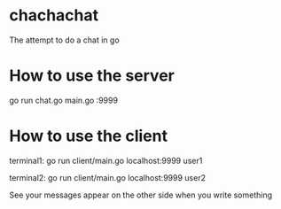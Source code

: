 # chachachat
The attempt to do a chat in go

# How to use the server
go run chat.go main.go :9999

# How to use the client
terminal1:
go run client/main.go localhost:9999 user1

terminal2:
go run client/main.go localhost:9999 user2

See your messages appear on the other side when you write something
